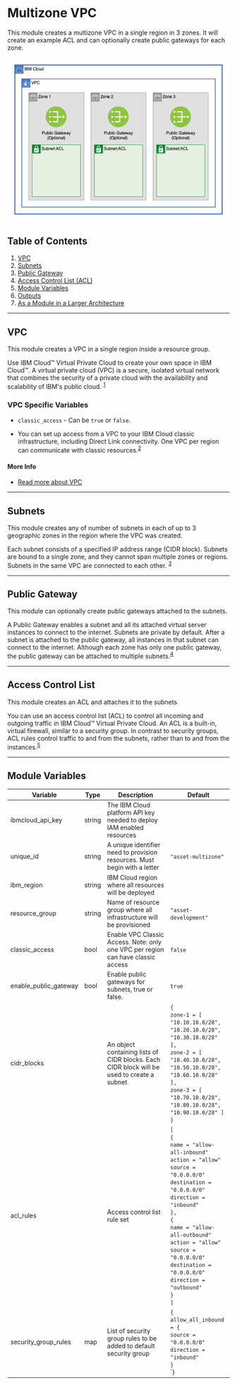 # Multizone VPC

This module creates a multizone VPC in a single region in 3 zones. It will create an example ACL and can optionally create public gateways for each zone. 

![Multizone VPC](./.docs/multizone.png)

## Table of Contents

1. [VPC](##VPC)
2. [Subnets](##Subnets)
3. [Public Gateway](##public%20gateway)
4. [Access Control List (ACL)](##Access%20Control%20List)
5. [Module Variables](##module%20variables)
6. [Outputs](##Outputs)
7. [As a Module in a Larger Architecture](##As-a-Module-in-a-Larger-Architecture)

------

## VPC

This module creates a VPC in a single region inside a resource group.

Use IBM Cloud™ Virtual Private Cloud to create your own space in IBM Cloud™. A virtual private cloud (VPC) is a secure, isolated virtual network that combines the security of a private cloud with the availability and scalability of IBM's public cloud. <sup>[1](https://cloud.ibm.com/docs/vpc?topic=vpc-about-vpc)</sup>

### VPC Specific Variables

- `classic_access` - Can be `true` or `false`. 

- You can set up access from a VPC to your IBM Cloud classic infrastructure, including Direct Link connectivity. One VPC per region can communicate with classic resources.<sup>[2](https://cloud.ibm.com/docs/vpc?topic=vpc-about-vpc#about-classic-access)</sup>

#### More Info

- [Read more about VPC](https://cloud.ibm.com/docs/vpc?topic=vpc-about-vpc)

-------

## Subnets

This module creates any of number of subnets in each of up to 3 geographic zones in the region where the VPC was created.

Each subnet consists of a specified IP address range (CIDR block). Subnets are bound to a single zone, and they cannot span multiple zones or regions. Subnets in the same VPC are connected to each other. <sup>[3](https://cloud.ibm.com/docs/vpc?topic=vpc-about-networking-for-vpc#subnets-in-the-vpc)</sup>

-----

## Public Gateway

This module can optionally create public gateways attached to the subnets.

A Public Gateway enables a subnet and all its attached virtual server instances to connect to the internet. Subnets are private by default. After a subnet is attached to the public gateway, all instances in that subnet can connect to the internet. Although each zone has only one public gateway, the public gateway can be attached to multiple subnets.<sup>[4](https://cloud.ibm.com/docs/vpc?topic=vpc-about-networking-for-vpc#public-gateway-for-external-connectivity)</sup>

-----

## Access Control List

This module creates an ACL and attaches it to the subnets

You can use an access control list (ACL) to control all incoming and outgoing traffic in IBM Cloud™ Virtual Private Cloud. An ACL is a built-in, virtual firewall, similar to a security group. In contrast to security groups, ACL rules control traffic to and from the subnets, rather than to and from the instances.<sup>[5](https://cloud.ibm.com/docs/vpc?topic=vpc-using-acls)

-------

## Module Variables

Variable              | Type   | Description                                                                                  | Default
--------------------- | ------ | -------------------------------------------------------------------------------------------- |--------
ibmcloud_api_key      | string | The IBM Cloud platform API key needed to deploy IAM enabled resources                        | 
unique_id             | string | A unique identifier need to provision resources. Must begin with a letter                    | `"asset-multizone"`
ibm_region            | string | IBM Cloud region where all resources will be deployed                                        | 
resource_group        | string | Name of resource group where all infrastructure will be provisioned                          | `"asset-development"`
classic_access        | bool   | Enable VPC Classic Access. Note: only one VPC per region can have classic access             | `false`
enable_public_gateway | bool   | Enable public gateways for subnets, true or false.                                           | `true`
cidr_blocks           |        | An object containing lists of CIDR blocks. Each CIDR block will be used to create a subnet   | `{`<br>`zone-1 = [`<br>`"10.10.10.0/28",`<br>`"10.20.10.0/28",`<br>`"10.30.10.0/28" ],`<br>`zone-2 = [`<br>`"10.40.10.0/28",`<br>`"10.50.10.0/28",`<br>`"10.60.10.0/28" ],`<br>`zone-3 = [`<br>`"10.70.10.0/28",`<br>`"10.80.10.0/28",`<br>`"10.90.10.0/28" ]`<br>`}`
acl_rules             |        | Access control list rule set                                                                 | `[`<br>`{`<br>`name = "allow-all-inbound"`<br>`action = "allow"`<br>`source = "0.0.0.0/0"`<br>`destination = "0.0.0.0/0"`<br>`direction = "inbound"`<br>`},`<br>`{`<br>`name = "allow-all-outbound"`<br>`action = "allow"`<br>`source = "0.0.0.0/0"`<br>`destination = "0.0.0.0/0"`<br>`direction = "outbound"`<br>`}`<br>`]`
security_group_rules  | map    | List of security group rules to be added to default security group                 | `{`<br>`allow_all_inbound = {`<br>`source = "0.0.0.0/0"`<br>`direction = "inbound"`<br>`}`<br>`}